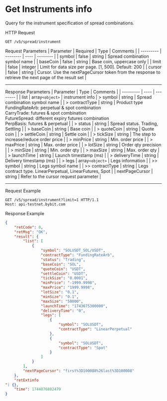 # Get Instruments info

Query for the instrument specification of spread combinations.


HTTP Request
```http
GET /v5/spread/instrument
```

Request Parameters
| Parameter | Required | Type | Comments |
| --------- | -------- | ---- | -------- |
| symbol | false | string | Spread combination symbol name |
| baseCoin | false | string | Base coin, uppercase only |
| limit | false | integer | Limit for data size per page. [1, 500]. Default: 200 |
| cursor | false | string | Cursor. Use the nextPageCursor token from the response to retrieve the next page of the result set |

---


Response Parameters
| Parameter | Type | Comments |
| --------- | ---- | -------- |
| list | array`<object>` | instrument info
| > symbol | string | Spread combination symbol name |
| > contractType | string | Product type <br> FundingRateArb: perpetual & spot combination<br> CarryTrade: futures & spot combination <br> FutureSpread: different expiry futures combination<br>PerpBasis: futures & perpetual |
| > status | string | Spread status. Trading, Settling |
| > baseCoin | string | Base coin |
| > quoteCoin | string | Quote coin |
| > settleCoin | string | Settle coin |
| > tickSize | string | The step to increase/reduce order price |
| > minPrice | string | Min. order price |
| > maxPrice | string | Max. order price |
| > lotSize | string | Order qty precision |
| > minSize | string | Min. order qty |
| > maxSize | string | Max. order qty |
| > launchTime | string | Launch timestamp (ms) |
| > deliveryTime | string | Delivery timestamp (ms) |
| > legs | array`<object>` | Legs information |
| >> symbol | string | Legs symbol name |
| >> contractType | string | Legs contract type. LinearPerpetual, LinearFutures, Spot |
| nextPageCursor | string | Refer to the cursor request parameter |

---

Request Example
```http
GET /v5/spread/instrument?limit=1 HTTP/1.1
Host: api-testnet.bybit.com
```

Response Example
```json
{
    "retCode": 0,
    "retMsg": "OK",
    "result": {
        "list": [
            {
                "symbol": "SOLUSDT_SOL/USDT",
                "contractType": "FundingRateArb",
                "status": "Trading",
                "baseCoin": "SOL",
                "quoteCoin": "USDT",
                "settleCoin": "USDT",
                "tickSize": "0.0001",
                "minPrice": "-1999.9998",
                "maxPrice": "1999.9998",
                "lotSize": "0.1",
                "minSize": "0.1",
                "maxSize": "50000",
                "launchTime": "1743675300000",
                "deliveryTime": "0",
                "legs": [
                    {
                        "symbol": "SOLUSDT",
                        "contractType": "LinearPerpetual"
                    },
                    {
                        "symbol": "SOLUSDT",
                        "contractType": "Spot"
                    }
                ]
            }
        ],
        "nextPageCursor": "first%3D100008%26last%3D100008"
    },
    "retExtinfo
": {},
    "time": 1744076802479
}
```

